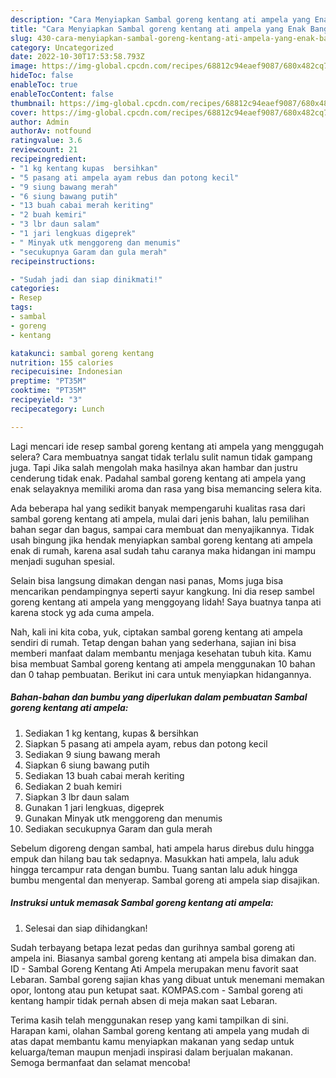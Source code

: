 ```yaml
---
description: "Cara Menyiapkan Sambal goreng kentang ati ampela yang Enak Banget"
title: "Cara Menyiapkan Sambal goreng kentang ati ampela yang Enak Banget"
slug: 430-cara-menyiapkan-sambal-goreng-kentang-ati-ampela-yang-enak-banget
category: Uncategorized
date: 2022-10-30T17:53:58.793Z
image: https://img-global.cpcdn.com/recipes/68812c94eaef9087/680x482cq70/sambal-goreng-kentang-ati-ampela-foto-resep-utama.jpg
hideToc: false
enableToc: true
enableTocContent: false
thumbnail: https://img-global.cpcdn.com/recipes/68812c94eaef9087/680x482cq70/sambal-goreng-kentang-ati-ampela-foto-resep-utama.jpg
cover: https://img-global.cpcdn.com/recipes/68812c94eaef9087/680x482cq70/sambal-goreng-kentang-ati-ampela-foto-resep-utama.jpg
author: Admin
authorAv: notfound
ratingvalue: 3.6
reviewcount: 21
recipeingredient:
- "1 kg kentang kupas  bersihkan"
- "5 pasang ati ampela ayam rebus dan potong kecil"
- "9 siung bawang merah"
- "6 siung bawang putih"
- "13 buah cabai merah keriting"
- "2 buah kemiri"
- "3 lbr daun salam"
- "1 jari lengkuas digeprek"
- " Minyak utk menggoreng dan menumis"
- "secukupnya Garam dan gula merah"
recipeinstructions:

- "Sudah jadi dan siap dinikmati!"
categories:
- Resep
tags:
- sambal
- goreng
- kentang

katakunci: sambal goreng kentang 
nutrition: 155 calories
recipecuisine: Indonesian
preptime: "PT35M"
cooktime: "PT35M"
recipeyield: "3"
recipecategory: Lunch

---
```



Lagi mencari ide resep sambal goreng kentang ati ampela yang menggugah selera? Cara membuatnya sangat tidak terlalu sulit namun tidak gampang juga. Tapi Jika salah mengolah maka hasilnya akan hambar dan justru cenderung tidak enak. Padahal sambal goreng kentang ati ampela yang enak selayaknya memiliki aroma dan rasa yang bisa memancing selera kita.


Ada beberapa hal yang sedikit banyak mempengaruhi kualitas rasa dari sambal goreng kentang ati ampela, mulai dari jenis bahan, lalu pemilihan bahan segar dan bagus, sampai cara membuat dan menyajikannya. Tidak usah bingung jika hendak menyiapkan sambal goreng kentang ati ampela enak di rumah, karena asal sudah tahu caranya maka hidangan ini mampu menjadi suguhan spesial.

Selain bisa langsung dimakan dengan nasi panas, Moms juga bisa mencarikan pendampingnya seperti sayur kangkung. Ini dia resep sambel goreng kentang ati ampela yang menggoyang lidah! Saya buatnya tanpa ati karena stock yg ada cuma ampela.


Nah, kali ini kita coba, yuk, ciptakan sambal goreng kentang ati ampela sendiri di rumah. Tetap dengan bahan yang sederhana, sajian ini bisa memberi manfaat dalam membantu menjaga kesehatan tubuh kita. Kamu bisa membuat Sambal goreng kentang ati ampela menggunakan 10 bahan dan 0 tahap pembuatan. Berikut ini cara untuk menyiapkan hidangannya.

<!--inarticleads1-->

##### Bahan-bahan dan bumbu yang diperlukan dalam pembuatan Sambal goreng kentang ati ampela:

1. Sediakan 1 kg kentang, kupas &amp; bersihkan
1. Siapkan 5 pasang ati ampela ayam, rebus dan potong kecil
1. Sediakan 9 siung bawang merah
1. Siapkan 6 siung bawang putih
1. Sediakan 13 buah cabai merah keriting
1. Sediakan 2 buah kemiri
1. Siapkan 3 lbr daun salam
1. Gunakan 1 jari lengkuas, digeprek
1. Gunakan  Minyak utk menggoreng dan menumis
1. Sediakan secukupnya Garam dan gula merah


Sebelum digoreng dengan sambal, hati ampela harus direbus dulu hingga empuk dan hilang bau tak sedapnya. Masukkan hati ampela, lalu aduk hingga tercampur rata dengan bumbu. Tuang santan lalu aduk hingga bumbu mengental dan menyerap. Sambal goreng ati ampela siap disajikan. 

<!--inarticleads2-->

##### Instruksi untuk memasak Sambal goreng kentang ati ampela:


1. Selesai dan siap dihidangkan!

Sudah terbayang betapa lezat pedas dan gurihnya sambal goreng ati ampela ini. Biasanya sambal goreng kentang ati ampela bisa dimakan dan. ID - Sambal Goreng Kentang Ati Ampela merupakan menu favorit saat Lebaran. Sambal goreng sajian khas yang dibuat untuk menemani memakan opor, lontong atau pun ketupat saat. KOMPAS.com - Sambal goreng ati kentang hampir tidak pernah absen di meja makan saat Lebaran. 

Terima kasih telah menggunakan resep yang kami tampilkan di sini. Harapan kami, olahan Sambal goreng kentang ati ampela yang mudah di atas dapat membantu kamu menyiapkan makanan yang sedap untuk keluarga/teman maupun menjadi inspirasi dalam berjualan makanan. Semoga bermanfaat dan selamat mencoba!
